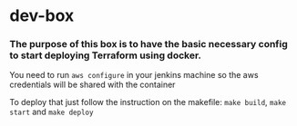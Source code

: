 # dev-box

### The purpose of this box is to have the basic necessary config to start deploying Terraform using docker.

You need to run `aws configure` in your jenkins machine so the aws credentials will be shared with the container

To deploy that just follow the instruction on the makefile:
`make build`, `make start` and `make deploy`
